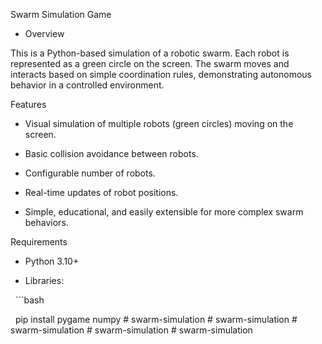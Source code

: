 Swarm Simulation Game


- Overview

This is a Python-based simulation of a robotic swarm. Each robot is represented as a green circle on the screen. The swarm moves and interacts based on simple coordination rules, demonstrating autonomous behavior in a controlled environment.

Features

- Visual simulation of multiple robots (green circles) moving on the screen.

- Basic collision avoidance between robots.

- Configurable number of robots.

- Real-time updates of robot positions.

- Simple, educational, and easily extensible for more complex swarm behaviors.


 Requirements

- Python 3.10+

- Libraries:

&nbsp; ```bash

&nbsp; pip install pygame numpy
 #   s w a r m - s i m u l a t i o n 
 
 #   s w a r m - s i m u l a t i o n 
 
 #   s w a r m - s i m u l a t i o n 
 
 #   s w a r m - s i m u l a t i o n 
 
 #   s w a r m - s i m u l a t i o n 
 
 

